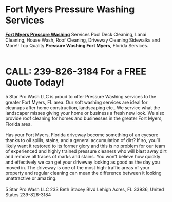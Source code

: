 # Fort Myers Pressure Washing Services
<b>[Fort Myers Pressure Washing](https://5starprowash.com/pressure-washing-fort-myers-fl/)</b> Services Pool Deck Cleaning, Lanai Cleaning, House Wash, Roof Cleaning, Driveway Cleaning Sidewalks and More!! Top Quality <b>Pressure Washing Fort Myers</b>, Florida Services.
<br />
<br />
# CALL: 239-826-3184 For a FREE Quote Today!
5 Star Pro Wash LLC is proud to offer Pressure Washing services to the greater Fort Myers, FL area. Our soft washing services are ideal for cleanups after home construction, landscaping etc.. We service what the landscaper misses giving your home or business a fresh new look. We also provide roof cleaning for homes and businesses in the greater Fort Myers, Florida area.
<br />
<br />
Has your Fort Myers, Florida driveway become something of an eyesore thanks to oil spills, stains, and a general accumulation of dirt? If so, you’ll likely want it restored to its former glory and this is no problem for our team of experienced and highly trained pressure cleaners who will blast away dirt and remove all traces of marks and stains. You won’t believe how quickly and effectively we can get your driveway looking as good as the day you moved in. The driveway is one of the most high-traffic areas of your property and regular cleaning can mean the difference between it looking unattractive or amazing.
<br />
<br />
5 Star Pro Wash LLC
233 Beth Stacey Blvd
Lehigh Acres, FL 33936, United States
239-826-3184

